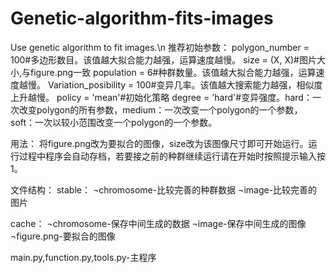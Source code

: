 # Genetic-algorithm-fits-images
Use genetic algorithm to fit images.\n
推荐初始参数：
polygon_number = 100#多边形数目。该值越大拟合能力越强，运算速度越慢。
size = (X, X)#图片大小,与figure.png一致
population = 6#种群数量。该值越大拟合能力越强，运算速度越慢。
Variation_posibility = 100#变异几率。该值越大搜索能力越强，相似度上升越慢。
policy = 'mean'#初始化策略
degree = 'hard'#变异强度。hard：一次改变polygon的所有参数，medium：一次改变一个polygon的一个参数，soft：一次以较小范围改变一个polygon的一个参数。


用法：
将figure.png改为要拟合的图像，size改为该图像尺寸即可开始运行。运行过程中程序会自动存档，若要接之前的种群继续运行请在开始时按照提示输入按1。

文件结构：
stable：
¬chromosome-比较完善的种群数据
¬image-比较完善的图片

cache：
¬chromosome-保存中间生成的数据
¬image-保存中间生成的图像
¬figure.png-要拟合的图像

main.py,function.py,tools.py-主程序
